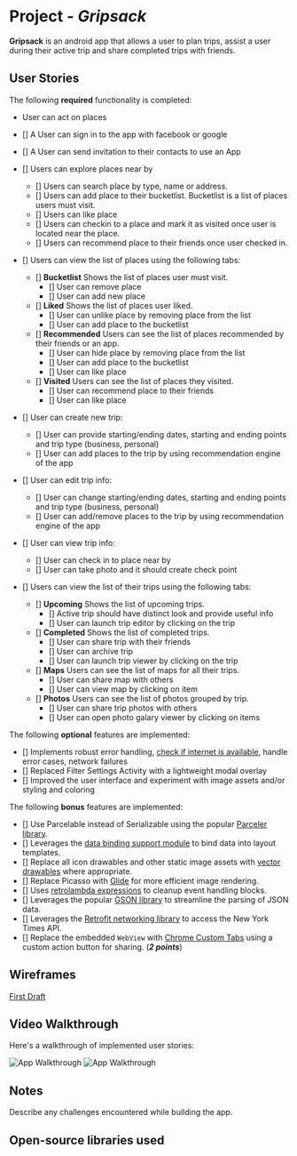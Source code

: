 # Project - *Gripsack*

**Gripsack** is an android app that allows a user to plan trips, assist a user during their active trip and share completed trips with friends. 

## User Stories

The following **required** functionality is completed:

* User can act on places
* [] A User can sign in to the app with facebook or google
* [] A User can send invitation to their contacts to use an App

* [] Users can explore places near by
  * [] Users can search place by type, name or address.
  * [] Users can add place to their bucketlist. Bucketlist is a list of places users must visit.
  * [] Users can like place
  * [] Users can checkin to a place and mark it as visited once user is located near the place.
  * [] Users can recommend place to their friends once user checked in.

* [] Users can view the list of places using the following tabs: 
  * [] **Bucketlist** Shows the list of places user must visit.
    * [] User can remove place 
    * [] User can add new place
  * [] **Liked** Shows the list of places user liked.
    * [] User can unlike place by removing place from the list
    * [] User can add place to the bucketlist
  * [] **Recommended** Users can see the list of places recommended by their friends or an app.
      * [] User can hide place by removing place from the list
      * [] User can add place to the bucketlist
      * [] User can like place
  * [] **Visited** Users can see the list of places they visited.
      * [] User can recommend place to their friends
      * [] User can like place
  
* [] User can create new trip:
  * [] User can provide starting/ending dates, starting and ending points and trip type (business, personal)
  * [] User can add places to the trip by using recommendation engine of the app
  
* [] User can edit trip info:
  * [] User can change starting/ending dates, starting and ending points and trip type (business, personal)
  * [] User can add/remove places to the trip by using recommendation engine of the app

* [] User can view trip info:
  * [] User can check in to place near by
  * [] User can take photo and it should create check point 
  
* [] Users can view the list of their trips using the following tabs: 
  * [] **Upcoming** Shows the list of upcoming trips.
    * [] Active trip should have distinct look and provide useful info 
    * [] User can launch trip editor by clicking on the trip
  * [] **Completed** Shows the list of completed trips.
    * [] User can share trip with their friends
    * [] User can archive trip
    * [] User can launch trip viewer by clicking on the trip
  * [] **Maps** Users can see the list of maps for all their trips.
      * [] User can share map with others
      * [] User can view map by clicking on item 
  * [] **Photos** Users can see the list of photos grouped by trip.
      * [] User can share trip photos with others
      * [] User can open photo galary viewer by clicking on items
      
      
The following **optional** features are implemented:

* [] Implements robust error handling, [check if internet is available](http://guides.codepath.com/android/Sending-and-Managing-Network-Requests#checking-for-network-connectivity), handle error cases, network failures
* [] Replaced Filter Settings Activity with a lightweight modal overlay
* [] Improved the user interface and experiment with image assets and/or styling and coloring

The following **bonus** features are implemented:

* [] Use Parcelable instead of Serializable using the popular [Parceler library](http://guides.codepath.com/android/Using-Parceler).
* [] Leverages the [data binding support module](http://guides.codepath.com/android/Applying-Data-Binding-for-Views) to bind data into layout templates.
* [] Replace all icon drawables and other static image assets with [vector drawables](http://guides.codepath.com/android/Drawables#vector-drawables) where appropriate.
* [] Replace Picasso with [Glide](http://inthecheesefactory.com/blog/get-to-know-glide-recommended-by-google/en) for more efficient image rendering.
* [] Uses [retrolambda expressions](http://guides.codepath.com/android/Lambda-Expressions) to cleanup event handling blocks.
* [] Leverages the popular [GSON library](http://guides.codepath.com/android/Using-Android-Async-Http-Client#decoding-with-gson-library) to streamline the parsing of JSON data.
* [] Leverages the [Retrofit networking library](http://guides.codepath.com/android/Consuming-APIs-with-Retrofit) to access the New York Times API.
* [] Replace the embedded `WebView` with [Chrome Custom Tabs](http://guides.codepath.com/android/Chrome-Custom-Tabs) using a custom action button for sharing. (_**2 points**_)

 
## Wireframes 

[First Draft](https://github.com/gripsack/android/blob/master/wireframes.pdf?raw=true)


## Video Walkthrough

Here's a walkthrough of implemented user stories:

<img src='https://github.com/gripsack/android/blob/master/GripSackSprintv2.gif' title='App Walkthrough' width='' alt='App Walkthrough' />

<img src='https://github.com/gripsack/android/blob/master/GripSackSprintv2.1.gif' title='App Walkthrough' width='' alt='App Walkthrough' />




## Notes

Describe any challenges encountered while building the app.

## Open-source libraries used
